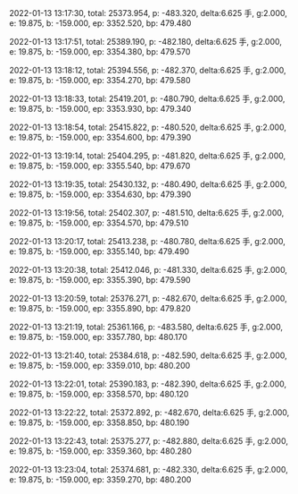 2022-01-13 13:17:30, total: 25373.954, p: -483.320, delta:6.625 手, g:2.000, e: 19.875, b: -159.000, ep: 3352.520, bp: 479.480

2022-01-13 13:17:51, total: 25389.190, p: -482.180, delta:6.625 手, g:2.000, e: 19.875, b: -159.000, ep: 3354.380, bp: 479.570

2022-01-13 13:18:12, total: 25394.556, p: -482.370, delta:6.625 手, g:2.000, e: 19.875, b: -159.000, ep: 3354.270, bp: 479.580

2022-01-13 13:18:33, total: 25419.201, p: -480.790, delta:6.625 手, g:2.000, e: 19.875, b: -159.000, ep: 3353.930, bp: 479.340

2022-01-13 13:18:54, total: 25415.822, p: -480.520, delta:6.625 手, g:2.000, e: 19.875, b: -159.000, ep: 3354.600, bp: 479.390

2022-01-13 13:19:14, total: 25404.295, p: -481.820, delta:6.625 手, g:2.000, e: 19.875, b: -159.000, ep: 3355.540, bp: 479.670

2022-01-13 13:19:35, total: 25430.132, p: -480.490, delta:6.625 手, g:2.000, e: 19.875, b: -159.000, ep: 3354.630, bp: 479.390

2022-01-13 13:19:56, total: 25402.307, p: -481.510, delta:6.625 手, g:2.000, e: 19.875, b: -159.000, ep: 3354.570, bp: 479.510

2022-01-13 13:20:17, total: 25413.238, p: -480.780, delta:6.625 手, g:2.000, e: 19.875, b: -159.000, ep: 3355.140, bp: 479.490

2022-01-13 13:20:38, total: 25412.046, p: -481.330, delta:6.625 手, g:2.000, e: 19.875, b: -159.000, ep: 3355.390, bp: 479.590

2022-01-13 13:20:59, total: 25376.271, p: -482.670, delta:6.625 手, g:2.000, e: 19.875, b: -159.000, ep: 3355.890, bp: 479.820

2022-01-13 13:21:19, total: 25361.166, p: -483.580, delta:6.625 手, g:2.000, e: 19.875, b: -159.000, ep: 3357.780, bp: 480.170

2022-01-13 13:21:40, total: 25384.618, p: -482.590, delta:6.625 手, g:2.000, e: 19.875, b: -159.000, ep: 3359.010, bp: 480.200

2022-01-13 13:22:01, total: 25390.183, p: -482.390, delta:6.625 手, g:2.000, e: 19.875, b: -159.000, ep: 3358.570, bp: 480.120

2022-01-13 13:22:22, total: 25372.892, p: -482.670, delta:6.625 手, g:2.000, e: 19.875, b: -159.000, ep: 3358.850, bp: 480.190

2022-01-13 13:22:43, total: 25375.277, p: -482.880, delta:6.625 手, g:2.000, e: 19.875, b: -159.000, ep: 3359.360, bp: 480.280

2022-01-13 13:23:04, total: 25374.681, p: -482.330, delta:6.625 手, g:2.000, e: 19.875, b: -159.000, ep: 3359.270, bp: 480.200